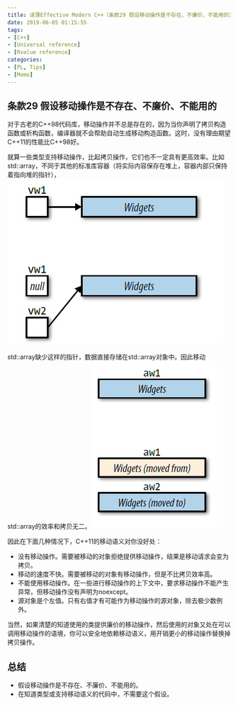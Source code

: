 ```yaml
---
title: 读薄Effective Modern C++（条款29 假设移动操作是不存在、不廉价、不能用的)
date: 2019-06-05 01:15:55
tags:
- [C++]
- [Universal reference]
- [Rvalue reference]
categories:
- [PL, Tips]
- [Memo]
---
```


## 条款29 假设移动操作是不存在、不廉价、不能用的

对于古老的C++98代码库，移动操作并不总是存在的，因为当你声明了拷贝构造函数或析构函数，编译器就不会帮助自动生成移动构造函数。这时，没有理由期望C++11的性能比C++98好。

就算一些类型支持移动操作，比起拷贝操作，它们也不一定具有更高效率。比如std::array，不同于其他的标准库容器（将实际内容保存在堆上，容器内部只保持着指向堆的指针），
![](https://raw.githubusercontent.com/natsu1211/pics/master/item29-1.png)

std::array缺少这样的指针，数据直接存储在std::array对象中。因此移动std::array的效率和拷贝无二。
![](https://raw.githubusercontent.com/natsu1211/pics/master/item29-2.png)

因此在下面几种情况下，C++11的移动语义对你没好处：

- 没有移动操作。需要被移动的对象拒绝提供移动操作，结果是移动请求会变为拷贝。     
- 移动的速度不快。需要被移动的对象有移动操作，但是不比拷贝效率高。      
- 不能使用移动操作。在一些进行移动操作的上下文中，要求移动操作不能产生异常，但移动操作没有声明为noexcept。      
- 源对象是个左值。只有右值才有可能作为移动操作的源对象，除去极少数例外。       

当然，如果清楚的知道使用的类提供廉价的移动操作，然后使用的对象又处在可以调用移动操作的语境，你可以安全地依赖移动语义，用开销更小的移动操作替换掉拷贝操作。

## 总结

- 假设移动操作是不存在、不廉价、不能用的。
- 在知道类型或支持移动语义的代码中，不需要这个假设。